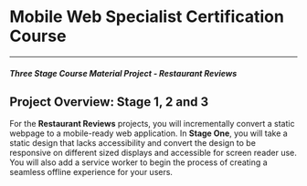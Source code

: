 # Mobile Web Specialist Certification Course
---
#### _Three Stage Course Material Project - Restaurant Reviews_

## Project Overview: Stage 1, 2 and 3

For the **Restaurant Reviews** projects, you will incrementally convert a static webpage to a mobile-ready web application. In **Stage One**, you will take a static design that lacks accessibility and convert the design to be responsive on different sized displays and accessible for screen reader use. You will also add a service worker to begin the process of creating a seamless offline experience for your users.




